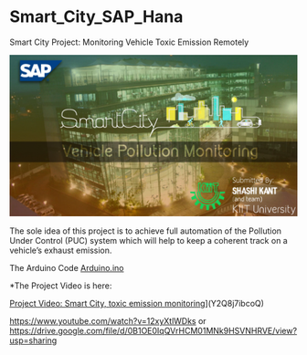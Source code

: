 # Smart_City_SAP_Hana
Smart City Project: Monitoring Vehicle Toxic Emission Remotely 

![Smart City: Automobile toxic emission monitoring remotely](/Smart_City.jpg?raw=true "Optional Title")

The sole idea of this project is to achieve full automation of the Pollution Under Control (PUC) system  which will help to keep a coherent track on a vehicle’s exhaust emission.

The Arduino Code
[Arduino.ino](./Arduino.ino)

*The Project Video is here:

[Project Video: Smart City, toxic emission monitoring](https://i.ytimg.com/vi/12xyXtlWDks/1.jpg)](Y2Q8j7ibcoQ)

https://www.youtube.com/watch?v=12xyXtlWDks
            or
https://drive.google.com/file/d/0B1OE0IqQVrHCM01MNk9HSVNHRVE/view?usp=sharing
